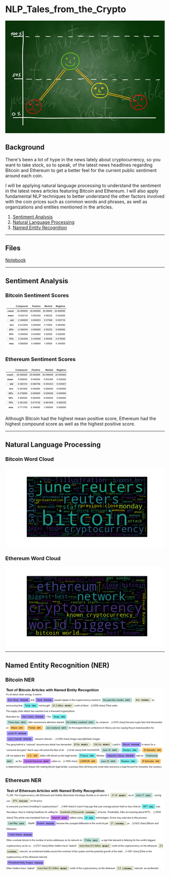 # NLP_Tales_from_the_Crypto

![sentimental.jpeg](Images/sentimental.jpeg)

## Background

There's been a lot of hype in the news lately about cryptocurrency, so you want to take stock, so to speak, of the latest news headlines regarding Bitcoin and Ethereum to get a better feel for the current public sentiment around each coin.

I will be applying natural language processing to understand the sentiment in the latest news articles featuring Bitcoin and Ethereum. I will also apply fundamental NLP techniques to better understand the other factors involved with the coin prices such as common words and phrases, as well as organizations and entities mentioned in the articles.

1. [Sentiment Analysis](#1---Sentiment-Analysis)
2. [Natural Language Processing](#2---Natural-Language-Processing)
3. [Named Entity Recognition](#3---Named-Entity-Recognition)

---

## Files

[Notebook](Notebook/crypto_sentiment.ipynb)

---

## Sentiment Analysis
### Bitcoin Sentiment Scores
![bitcoin_sentiment.png](Images/bitcoin_sentiment.png)

### Ethereum Sentiment Scores
![ethereum_sentiment.png](Images/ethereum_sentiment.png)

Although Bitcoin had the highest mean positive score, Ethereum had the highest compound score as well as the highest positive score.

---

## Natural Language Processing
### Bitcoin Word Cloud
![bitcoin_wordcloud.png](Images/bitcoin_wordcloud.png)

### Ethereum Word Cloud
![ethereum_wordcloud.png](Images/ethereum_wordcloud.png)

---

## Named Entity Recognition (NER)

### Bitcoin NER
![bitcoin_NER.png](Images/bitcoin_NER.png)

### Ethereum NER
![ethereum_NER.png](Images/ethereum_NER.png)
